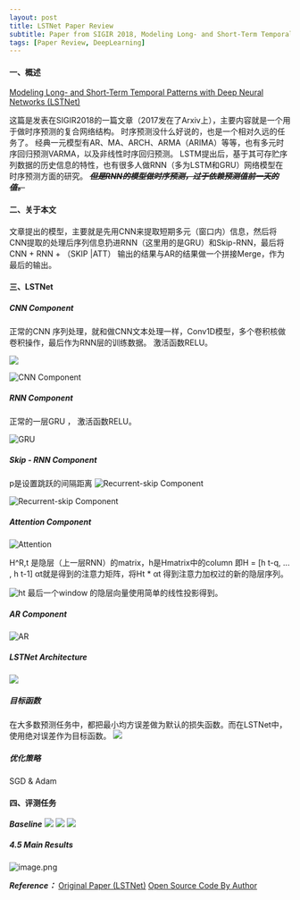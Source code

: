 ```yaml
---
layout: post
title: LSTNet Paper Review
subtitle: Paper from SIGIR 2018, Modeling Long- and Short-Term Temporal Patterns with Deep Neural Networks
tags: [Paper Review, DeepLearning]
---
```


#### 一、概述
[Modeling Long- and Short-Term Temporal Patterns with Deep Neural Networks (LSTNet)](http://nyc.lti.cs.cmu.edu/yiming/Publications/lai-sigir18.pdf)

这篇是发表在SIGIR2018的一篇文章（2017发在了Arxiv上），主要内容就是一个用于做时序预测的复合网络结构。
时序预测没什么好说的，也是一个相对久远的任务了。
经典一元模型有AR、MA、ARCH、ARMA（ARIMA）等等，也有多元时序回归预测VARMA，以及非线性时序回归预测。
LSTM提出后，基于其可存贮序列数据的历史信息的特性，也有很多人做RNN（多为LSTM和GRU）网络模型在时序预测方面的研究。
~~***但是RNN的模型做时序预测，过于依赖预测值前一天的值。***~~
#### 二、关于本文
文章提出的模型，主要就是先用CNN来提取短期多元（窗口内）信息，然后将CNN提取的处理后序列信息扔进RNN（这里用的是GRU）和Skip-RNN，最后将 CNN + RNN + （SKIP |ATT）  输出的结果与AR的结果做一个拼接Merge，作为最后的输出。
#### 三、LSTNet
##### CNN Component
正常的CNN 序列处理，就和做CNN文本处理一样，Conv1D模型，多个卷积核做卷积操作，最后作为RNN层的训练数据。
激活函数RELU。

![](http://imgsrc.baidu.com/forum/pic/item/ee1ce6cd7b899e5183977efc4ca7d933c9950d27.jpg)

![CNN Component](http://imgsrc.baidu.com/forum/pic/item/a86ba9773912b31b01ad88c18818367ad8b4e178.jpg)

##### RNN Component

正常的一层GRU ， 激活函数RELU。

![GRU](http://imgsrc.baidu.com/forum/pic/item/5164b9014a90f603de71d9af3712b31bb251ed78.jpg)


##### Skip - RNN Component
p是设置跳跃的间隔距离
![Recurrent-skip Component](http://imgsrc.baidu.com/forum/pic/item/02d5c895d143ad4b423002288c025aafa50f0626.jpg)

![Recurrent-skip Component](http://imgsrc.baidu.com/forum/pic/item/2de5738da977391203e7c089f6198618347ae278.jpg)

##### Attention Component

![Attention](http://imgsrc.baidu.com/forum/pic/item/5032b31c8701a18b3b2a57a7902f07082a38fe78.jpg)

H^R,t 是隐层（上一层RNN）的matrix，h是Hmatrix中的column
即H = [h t-q, ... , h t-1] 
αt就是得到的注意力矩阵，将Ht * αt 得到注意力加权过的新的隐层序列。

![ht](http://imgsrc.baidu.com/forum/pic/item/f5958bd4b31c87011a77f70e297f9e2f0508ff78.jpg)
最后一个window 的隐层向量使用简单的线性投影得到。

##### AR Component

![AR](http://imgsrc.baidu.com/forum/pic/item/e81c828ba61ea8d3a42e30ec990a304e241f5834.jpg)

##### LSTNet Architecture

![](http://imgsrc.baidu.com/forum/pic/item/d8a978f0f736afc3e6127b8dbd19ebc4b6451226.jpg)

##### 目标函数

在大多数预测任务中，都把最小均方误差做为默认的损失函数。而在LSTNet中，使用绝对误差作为目标函数。
![](http://imgsrc.baidu.com/forum/pic/item/7082034f78f0f73631e008e90455b319eac41326.jpg)

##### 优化策略
SGD & Adam

#### 四、评测任务

***Baseline***
![](http://imgsrc.baidu.com/forum/pic/item/9941d933c895d1433f9ba0cb7df0820258af074b.jpg)
![](http://imgsrc.baidu.com/forum/pic/item/49bed109b3de9c829f69bd676281800a18d84334.jpg)
![](http://imgsrc.baidu.com/forum/pic/item/0aefb3de9c82d158838e1d598e0a19d8bd3e4234.jpg)
##### 4.5 Main Results
![image.png](http://imgsrc.baidu.com/forum/pic/item/637fa9014c086e06da697aa30c087bf408d1cb78.jpg)

  ***Reference：***
[Original Paper (LSTNet)](http://nyc.lti.cs.cmu.edu/yiming/Publications/lai-sigir18.pdf)
[Open Source Code By Author](https://github.com/laiguokun/LSTNet)





